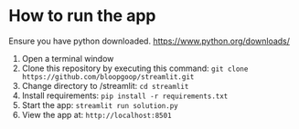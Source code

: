 # How to run the app

Ensure you have python downloaded.
https://www.python.org/downloads/

1. Open a terminal window
2. Clone this repository by executing this command:
 ```git clone https://github.com/bloopgoop/streamlit.git```
3. Change directory to /streamlit: ```cd streamlit```
4. Install requirements: ```pip install -r requirements.txt```
5. Start the app: ```streamlit run solution.py```
6. View the app at: ```http://localhost:8501```
